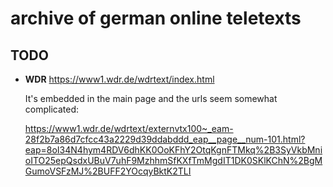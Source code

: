# archive of german online teletexts




## TODO

- **WDR** https://www1.wdr.de/wdrtext/index.html

  It's embedded in the main page and the urls seem somewhat complicated:
  
  https://www1.wdr.de/wdrtext/externvtx100~_eam-28f2b7a86d7cfcc43a2229d39ddabddd_eap__page__num-101.html?eap=8oI34N4hym4RDV6dhKK0OoKFhY2OtqKgnFTMkq%2B3SyVkbMnioITO25epQsdxUBuV7uhF9MzhhmSfKXfTmMgdIT1DK0SKlKChN%2BgMGumoVSFzMJ%2BUFF2YOcqyBktK2TLI
  
